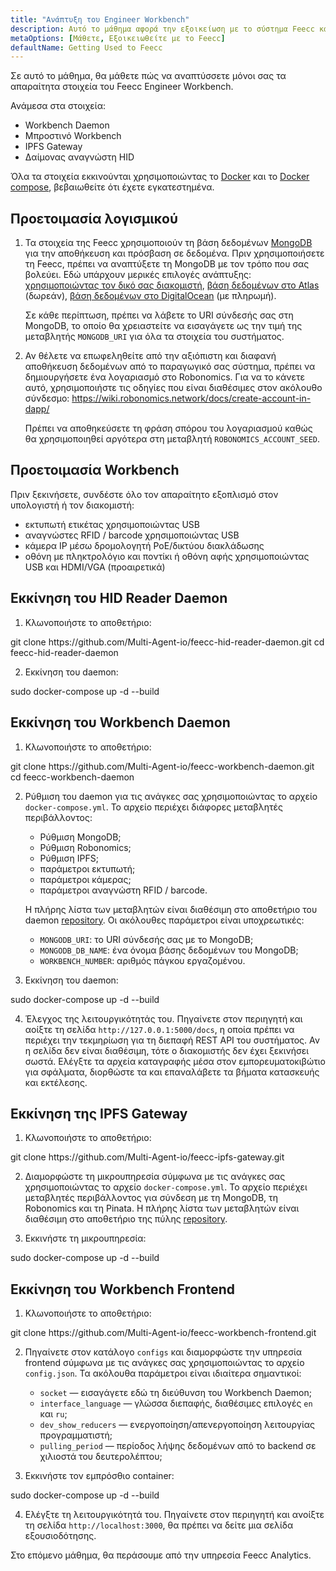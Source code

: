 ```yaml
---
title: "Ανάπτυξη του Engineer Workbench"
description: Αυτό το μάθημα αφορά την εξοικείωση με το σύστημα Feecc και όλα τα στοιχεία του.
metaOptions: [Μάθετε, Εξοικειωθείτε με το Feecc]
defaultName: Getting Used to Feecc
---
```


<RoboAcademyText fWeight="500">
Σε αυτό το μάθημα, θα μάθετε πώς να αναπτύσσετε μόνοι σας τα απαραίτητα στοιχεία του Feecc Engineer Workbench.
</RoboAcademyText>

Ανάμεσα στα στοιχεία:

- Workbench Daemon
- Μπροστινό Workbench
- IPFS Gateway
- Δαίμονας αναγνώστη HID

Όλα τα στοιχεία εκκινούνται χρησιμοποιώντας το [Docker](https://docs.docker.com/engine/install/ubuntu/) και το [Docker compose](https://docs.docker.com/compose/), βεβαιωθείτε ότι έχετε εγκατεστημένα.

## Προετοιμασία λογισμικού

1. Τα στοιχεία της Feecc χρησιμοποιούν τη βάση δεδομένων [MongoDB](https://www.mongodb.com/) για την αποθήκευση και πρόσβαση σε δεδομένα. Πριν χρησιμοποιήσετε τη Feecc, πρέπει να αναπτύξετε τη MongoDB με τον τρόπο που σας βολεύει. Εδώ υπάρχουν μερικές επιλογές ανάπτυξης: [χρησιμοποιώντας τον δικό σας διακομιστή](https://www.mongodb.com/try/download/community), [βάση δεδομένων στο Atlas](https://www.mongodb.com/atlas) (δωρεάν), [βάση δεδομένων στο DigitalOcean](https://www.digitalocean.com/products/managed-databases-mongodb) (με πληρωμή). 
    
    Σε κάθε περίπτωση, πρέπει να λάβετε το URI σύνδεσής σας στη MongoDB, το οποίο θα χρειαστείτε να εισαγάγετε ως την τιμή της μεταβλητής `MONGODB_URI` για όλα τα στοιχεία του συστήματος.
    
2. Αν θέλετε να επωφεληθείτε από την αξιόπιστη και διαφανή αποθήκευση δεδομένων από το παραγωγικό σας σύστημα, πρέπει να δημιουργήσετε ένα λογαριασμό στο Robonomics. Για να το κάνετε αυτό, χρησιμοποιήστε τις οδηγίες που είναι διαθέσιμες στον ακόλουθο σύνδεσμο: https://wiki.robonomics.network/docs/create-account-in-dapp/
    
    Πρέπει να αποθηκεύσετε τη φράση σπόρου του λογαριασμού καθώς θα χρησιμοποιηθεί αργότερα στη μεταβλητή `ROBONOMICS_ACCOUNT_SEED`.

## Προετοιμασία Workbench

Πριν ξεκινήσετε, συνδέστε όλο τον απαραίτητο εξοπλισμό στον υπολογιστή ή τον διακομιστή:

- εκτυπωτή ετικέτας χρησιμοποιώντας USB
- αναγνώστες RFID / barcode χρησιμοποιώντας USB
- κάμερα IP μέσω δρομολογητή PoE/δικτύου διακλάδωσης
- οθόνη με πληκτρολόγιο και ποντίκι ή οθόνη αφής χρησιμοποιώντας USB και HDMI/VGA (προαιρετικά)

## Εκκίνηση του HID Reader Daemon

1. Κλωνοποιήστε το αποθετήριο:

<LessonCodeWrapper language="bash" codeClass="big-code">
git clone https://github.com/Multi-Agent-io/feecc-hid-reader-daemon.git
cd feecc-hid-reader-daemon
</LessonCodeWrapper>

2. Εκκίνηση του daemon:

<LessonCodeWrapper language="bash">
sudo docker-compose up -d --build
</LessonCodeWrapper>

## Εκκίνηση του Workbench Daemon

1. Κλωνοποιήστε το αποθετήριο:

<LessonCodeWrapper language="bash" codeClass="big-code">
git clone https://github.com/Multi-Agent-io/feecc-workbench-daemon.git
cd feecc-workbench-daemon
</LessonCodeWrapper>

2. Ρύθμιση του daemon για τις ανάγκες σας χρησιμοποιώντας το αρχείο `docker-compose.yml`. Το αρχείο περιέχει διάφορες μεταβλητές περιβάλλοντος:

    - Ρύθμιση MongoDB;
    - Ρύθμιση Robonomics;
    - Ρύθμιση IPFS;
    - παράμετροι εκτυπωτή;
    - παράμετροι κάμερας;
    - παράμετροι αναγνώστη RFID / barcode.
    
    Η πλήρης λίστα των μεταβλητών είναι διαθέσιμη στο αποθετήριο του daemon [repository](https://github.com/Multi-Agent-io/feecc-workbench-daemon). Οι ακόλουθες παράμετροι είναι υποχρεωτικές:
    
    - `MONGODB_URI`: το URI σύνδεσής σας με το MongoDB;
    - `MONGODB_DB_NAME`: ένα όνομα βάσης δεδομένων του MongoDB;
    - `WORKBENCH_NUMBER`: αριθμός πάγκου εργαζομένου.

3. Εκκίνηση του daemon:

<LessonCodeWrapper language="bash">
sudo docker-compose up -d --build
</LessonCodeWrapper>

4. Έλεγχος της λειτουργικότητάς του. Πηγαίνετε στον περιηγητή και αοίξτε τη σελίδα `http://127.0.0.1:5000/docs`, η οποία πρέπει να περιέχει την τεκμηρίωση για τη διεπαφή REST API του συστήματος. Αν η σελίδα δεν είναι διαθέσιμη, τότε ο διακομιστής δεν έχει ξεκινήσει σωστά. Ελέγξτε τα αρχεία καταγραφής μέσα στον εμπορευματοκιβώτιο για σφάλματα, διορθώστε τα και επαναλάβετε τα βήματα κατασκευής και εκτέλεσης.

## Εκκίνηση της IPFS Gateway

1. Κλωνοποιήστε το αποθετήριο:

<LessonCodeWrapper language="bash" codeClass="big-code">
git clone https://github.com/Multi-Agent-io/feecc-ipfs-gateway.git
</LessonCodeWrapper>


2. Διαμορφώστε τη μικρουπηρεσία σύμφωνα με τις ανάγκες σας χρησιμοποιώντας το αρχείο `docker-compose.yml`. Το αρχείο περιέχει μεταβλητές περιβάλλοντος για σύνδεση με τη MongoDB, τη Robonomics και τη Pinata. Η πλήρης λίστα των μεταβλητών είναι διαθέσιμη στο αποθετήριο της πύλης [repository](https://github.com/Multi-Agent-io/feecc-ipfs-gateway).

3. Εκκινήστε τη μικρουπηρεσία:

<LessonCodeWrapper language="bash">
sudo docker-compose up -d --build
</LessonCodeWrapper>

## Εκκίνηση του Workbench Frontend

1. Κλωνοποιήστε το αποθετήριο:

<LessonCodeWrapper language="bash">
git clone https://github.com/Multi-Agent-io/feecc-workbench-frontend.git
</LessonCodeWrapper>

2. Πηγαίνετε στον κατάλογο `configs` και διαμορφώστε την υπηρεσία frontend σύμφωνα με τις ανάγκες σας χρησιμοποιώντας το αρχείο `config.json`. Τα ακόλουθα παράμετροι είναι ιδιαίτερα σημαντικοί:
    - `socket` — εισαγάγετε εδώ τη διεύθυνση του Workbench Daemon;
    - `interface_language` — γλώσσα διεπαφής, διαθέσιμες επιλογές `en` και `ru`;
    - `dev_show_reducers` — ενεργοποίηση/απενεργοποίηση λειτουργίας προγραμματιστή;
    - `pulling_period` — περίοδος λήψης δεδομένων από το backend σε χιλιοστά του δευτερολέπτου;

3. Εκκινήστε τον εμπρόσθιο container:

<LessonCodeWrapper language="bash">
sudo docker-compose up -d --build
</LessonCodeWrapper>

4. Ελέγξτε τη λειτουργικότητά του. Πηγαίνετε στον περιηγητή και ανοίξτε τη σελίδα `http://localhost:3000`, θα πρέπει να δείτε μια σελίδα εξουσιοδότησης.

<RoboAcademyText fWeight="500">
Στο επόμενο μάθημα, θα περάσουμε από την υπηρεσία Feecc Analytics.
</RoboAcademyText>